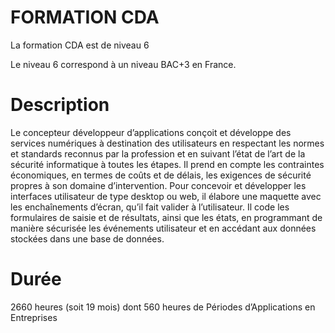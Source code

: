 # FORMATION CDA

La formation CDA est de niveau 6

Le niveau 6 correspond à un niveau BAC+3 en France.

# Description
Le concepteur développeur d’applications conçoit et développe des services numériques à
destination des utilisateurs en respectant les normes et standards reconnus par la profession
et en suivant l’état de l’art de la sécurité informatique à toutes les étapes. Il prend en compte
les contraintes économiques, en termes de coûts et de délais, les exigences de sécurité
propres à son domaine d’intervention. Pour concevoir et développer les interfaces utilisateur
de type desktop ou web, il élabore une maquette avec les enchaînements d’écran, qu’il fait
valider à l’utilisateur. Il code les formulaires de saisie et de résultats, ainsi que les états, en
programmant de manière sécurisée les événements utilisateur et en accédant aux données
stockées dans une base de données.

# Durée
2660 heures (soit 19 mois) dont 560 heures de Périodes d’Applications en Entreprises